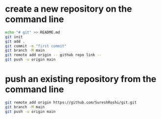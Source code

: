# create a new repository on the command line

```bash
echo "# git" >> README.md
git init
git add .
git commit -m "first commit"
git branch -M main
git remote add origin -- github repo link --
git push -u origin main
```

# push an existing repository from the command line

```bash
git remote add origin https://github.com/SureshRoshi/git.git
git branch -M main
git push -u origin main
```

